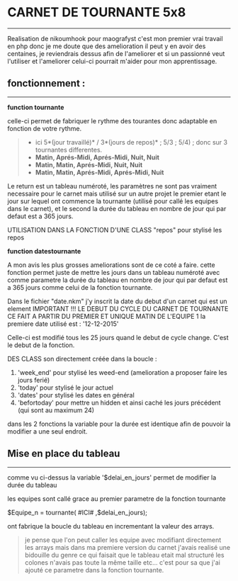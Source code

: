 # CARNET DE TOURNANTE 5x8
_______________________

Realisation de nikoumhook pour maografyst c'est mon premier vrai travail en php donc je me doute que des amelioration il peut y en avoir des centaines, je reviendrais dessus afin de l'ameliorer et si un passionné veut l'utiliser et l'ameliorer celui-ci pourrait m'aider pour mon apprentissage.

## fonctionnement :
________________

**function tournante**

celle-ci permet de fabriquer le rythme des tourantes donc adaptable en fonction de votre rythme.
 > - ici 5*(jour travaillé)* / 3*(jours de repos)* ; 5/3 ; 5/4) ; donc sur 3 tournantes differentes.
 > - **Matin, Aprés-Midi, Aprés-Midi, Nuit, Nuit**
 > - **Matin, Matin, Aprés-Midi, Nuit, Nuit**
 > - **Matin, Matin, Aprés-Midi, Aprés-Midi, Nuit**
 
Le return est un tableau numéroté, les paramètres ne sont pas vraiment necessaire pour le carnet mais utilisé sur un autre projet le premier etant le jour sur lequel ont commence la tournante (utilisé pour callé les equipes dans le carnet), et le second la durée du tableau en nombre de jour qui par defaut est a 365 jours.


UTILISATION DANS LA FONCTION D'UNE CLASS "repos" pour stylisé les repos
 
**function datestournante**

A mon avis les plus grosses ameliorations sont de ce coté a faire.
cette fonction permet juste de mettre les jours dans un tableau numéroté avec comme parametre la durée du tableau en nombre de jour qui par defaut est a 365 jours comme celui de la fonction tournante.

Dans le fichier "date.nkm" j'y inscrit la date du debut d'un carnet qui est un element IMPORTANT !!!
LE DEBUT DU CYCLE DU CARNET DE TOURNANTE CE FAIT A PARTIR DU PREMIER ET UNIQUE MATIN DE L'EQUIPE 1
la premiere date utilisé est : '12-12-2015'

Celle-ci est modifié tous les 25 jours quand le debut de cycle change. C'est le debut de la fonction.

DES CLASS son directement créée dans la boucle :
 1. 'week_end' pour stylisé les weed-end (amelioration a proposer faire les jours ferié)
 2. 'today' pour stylisé le jour actuel
 3. 'dates' pour stylisé les dates en général
 4. 'befortoday' pour mettre un hidden et ainsi caché les jours précédent (qui sont au maximum 24)


dans les 2 fonctions la variable pour la durée est identique afin de pouvoir la modifier a une seul endroit.


## Mise en place du tableau
________________________


comme vu ci-dessus la variable '$delai_en_jours' permet de modifier la durée du tableau

les equipes sont callé grace au premier parametre de la fonction tournante

$Equipe_n = tournante( #ICI# ,$delai_en_jours);

ont fabrique la boucle du tableau en incrementant la valeur des arrays.

>je pense que l'on peut caller les equipe avec modifiant directement les arrays mais dans ma premiere version du carnet j'avais realisé une bidouille du genre ce qui faisait que le tableau etait mal structuré les colones n'avais pas toute la même taille etc... c'est pour sa que j'ai ajouté ce parametre dans la fonction tournante.
